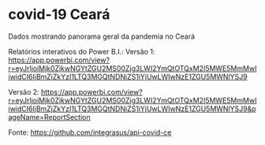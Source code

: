 # covid-19 Ceará
Dados mostrando panorama geral da pandemia no Ceará

Relatórios interativos do Power B.I.:
Versão 1: https://app.powerbi.com/view?r=eyJrIjoiMjk0ZjkwNGYtZGU2MS00Zjg3LWI2YmQtOTQxM2I5MWE5MmMwIiwidCI6IjBmZjZkYzI1LTQ3MGQtNDNiZS1iYjUwLWIwNzE1ZGU5MWNlYSJ9 

Versão 2: https://app.powerbi.com/view?r=eyJrIjoiMjk0ZjkwNGYtZGU2MS00Zjg3LWI2YmQtOTQxM2I5MWE5MmMwIiwidCI6IjBmZjZkYzI1LTQ3MGQtNDNiZS1iYjUwLWIwNzE1ZGU5MWNlYSJ9&pageName=ReportSection

Fonte: https://github.com/integrasus/api-covid-ce

